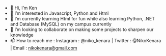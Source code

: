 - 👋 Hi, I’m Ken
- 👀 I’m interested in Javascript, Python and Html
- 🌱 I’m currently learning Html for fun while also learning Python, .NET and Database (MySQL) on my campus currently
- 💞️ I’m looking to collaborate on making some projects to sharpen our knowledge
- 📫 How to reach me : Instagram : @niko_kenara | Twitter : @NikoKenara | Email : nikokenara@gmail.com
